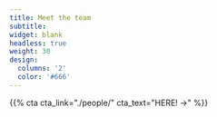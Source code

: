 ```yaml
---
title: Meet the team
subtitle:
widget: blank
headless: true
weight: 30
design:
  columns: '2'
  color: '#666'
---
```


{{% cta cta_link="./people/" cta_text="HERE! →" %}}

